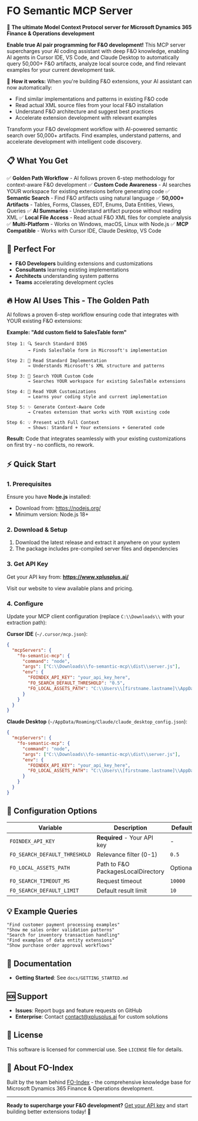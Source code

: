 # FO Semantic MCP Server

🚀 **The ultimate Model Context Protocol server for Microsoft Dynamics 365 Finance & Operations development**

**Enable true AI pair programming for F&O development!** This MCP server supercharges your AI coding assistant with deep F&O knowledge, enabling AI agents in Cursor IDE, VS Code, and Claude Desktop to automatically query 50,000+ F&O artifacts, analyze local source code, and find relevant examples for your current development task.

🤖 **How it works:** When you're building F&O extensions, your AI assistant can now automatically:
- Find similar implementations and patterns in existing F&O code
- Read actual XML source files from your local F&O installation
- Understand F&O architecture and suggest best practices
- Accelerate extension development with relevant examples

Transform your F&O development workflow with AI-powered semantic search over 50,000+ artifacts. Find examples, understand patterns, and accelerate development with intelligent code discovery.

## 📋 What You Get

✅ **Golden Path Workflow** - AI follows proven 6-step methodology for context-aware F&O development
✅ **Custom Code Awareness** - AI searches YOUR workspace for existing extensions before generating code
✅ **Semantic Search** - Find F&O artifacts using natural language
✅ **50,000+ Artifacts** - Tables, Forms, Classes, EDT, Enums, Data Entities, Views, Queries
✅ **AI Summaries** - Understand artifact purpose without reading XML
✅ **Local File Access** - Read actual F&O XML files for complete analysis
✅ **Multi-Platform** - Works on Windows, macOS, Linux with Node.js
✅ **MCP Compatible** - Works with Cursor IDE, Claude Desktop, VS Code

## 🎯 Perfect For

- **F&O Developers** building extensions and customizations
- **Consultants** learning existing implementations
- **Architects** understanding system patterns
- **Teams** accelerating development cycles


## 🔥 How AI Uses This - The Golden Path

AI follows a proven 6-step workflow ensuring code that integrates with YOUR existing F&O extensions:

**Example: "Add custom field to SalesTable form"**

```
Step 1: 🔍 Search Standard D365
        → Finds SalesTable form in Microsoft's implementation

Step 2: 📖 Read Standard Implementation
        → Understands Microsoft's XML structure and patterns

Step 3: 🔧 Search YOUR Custom Code
        → Searches YOUR workspace for existing SalesTable extensions

Step 4: 📖 Read YOUR Customizations
        → Learns your coding style and current implementation

Step 5: ✨ Generate Context-Aware Code
        → Creates extension that works with YOUR existing code

Step 6: 💡 Present with Full Context
        → Shows: Standard + Your extensions + Generated code
```

**Result:** Code that integrates seamlessly with your existing customizations on first try - no conflicts, no rework.

## ⚡ Quick Start

### 1. Prerequisites

Ensure you have **Node.js** installed:
- Download from: https://nodejs.org/
- Minimum version: Node.js 18+

### 2. Download & Setup

1. Download the latest release and extract it anywhere on your system
2. The package includes pre-compiled server files and dependencies

### 3. Get API Key

Get your API key from: **https://www.xplusplus.ai/**

Visit our website to view available plans and pricing.

### 4. Configure

Update your MCP client configuration (replace `C:\\Downloads\\` with your extraction path):

**Cursor IDE** (`~/.cursor/mcp.json`):
```json
{
  "mcpServers": {
    "fo-semantic-mcp": {
      "command": "node",
      "args": ["C:\\Downloads\\fo-semantic-mcp\\dist\\server.js"],
      "env": {
        "FOINDEX_API_KEY": "your_api_key_here",
        "FO_SEARCH_DEFAULT_THRESHOLD": "0.5",
        "FO_LOCAL_ASSETS_PATH": "C:\\Users\\[firstname.lastname]\\AppData\\Local\\Microsoft\\Dynamics365\\10.0.2263.74\\PackagesLocalDirectory"
      }
    }
  }
}
```

**Claude Desktop** (`~/AppData/Roaming/Claude/claude_desktop_config.json`):
```json
{
  "mcpServers": {
    "fo-semantic-mcp": {
      "command": "node",
      "args": ["C:\\Downloads\\fo-semantic-mcp\\dist\\server.js"],
      "env": {
        "FOINDEX_API_KEY": "your_api_key_here",
        "FO_LOCAL_ASSETS_PATH": "C:\\Users\\[firstname.lastname]\\AppData\\Local\\Microsoft\\Dynamics365\\10.0.2263.74\\PackagesLocalDirectory"
      }
    }
  }
}
```


## 🔧 Configuration Options

| Variable | Description | Default | Example |
|----------|-------------|---------|---------|
| `FOINDEX_API_KEY` | **Required** - Your API key | - | `your_api_key_here` |
| `FO_SEARCH_DEFAULT_THRESHOLD` | Relevance filter (0-1) | `0.5` | `0.5` |
| `FO_LOCAL_ASSETS_PATH` | Path to F&O PackagesLocalDirectory | Optional | `C:\Users\[firstname.lastname]\AppData\Local\Microsoft\Dynamics365\10.0.2263.74\PackagesLocalDirectory` |
| `FO_SEARCH_TIMEOUT_MS` | Request timeout | `10000` | `10000` |
| `FO_SEARCH_DEFAULT_LIMIT` | Default result limit | `10` | `10` |

## 💡 Example Queries

```
"Find customer payment processing examples"
"Show me sales order validation patterns"
"Search for inventory transaction handling"
"Find examples of data entity extensions"
"Show purchase order approval workflows"
```


## 📖 Documentation

- **Getting Started**: See `docs/GETTING_STARTED.md`

## 🆘 Support

- **Issues**: Report bugs and feature requests on GitHub
- **Enterprise**: Contact contact@xplusplus.ai for custom solutions

## 📄 License

This software is licensed for commercial use. See `LICENSE` file for details.

## 🚀 About FO-Index

Built by the team behind [FO-Index](https://www.xplusplus.ai) - the comprehensive knowledge base for Microsoft Dynamics 365 Finance & Operations development.

---

**Ready to supercharge your F&O development?** [Get your API key](https://www.xplusplus.ai) and start building better extensions today! 🎯